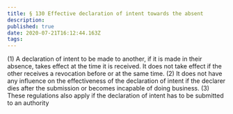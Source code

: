 ```yaml
---
title: § 130 Effective declaration of intent towards the absent
description: 
published: true
date: 2020-07-21T16:12:44.163Z
tags: 
---
```


(1) A declaration of intent to be made to another, if it is made in their absence, takes effect at the time it is received. It does not take effect if the other receives a revocation before or at the same time.
(2) It does not have any influence on the effectiveness of the declaration of intent if the declarer dies after the submission or becomes incapable of doing business.
(3) These regulations also apply if the declaration of intent has to be submitted to an authority
